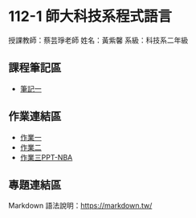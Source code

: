  # 112-1 師大科技系程式語言

授課教師：蔡芸琤老師
姓名：黃紫馨
系級：科技系二年級

## 課程筆記區
* [筆記一](https://github.com/tzuhsin07/hsin/blob/main/practice/.ipynb_checkpoints/practice_note.ipynb)
## 作業連結區
* [作業一](https://github.com/tzuhsin07/hsin/blob/main/hw1/.ipynb_checkpoints/covid_3Question.ipynb)
* [作業二](https://github.com/tzuhsin07/hsin/blob/main/hw2/3q.ipynb)
* [作業三](https://github.com/tzuhsin07/hsin/tree/main/HW3/.ipynb_checkpoints)[PPT-NBA](https://github.com/tzuhsin07/hsin/blob/main/HW3/.ipynb_checkpoints/web_crawler-checkpoint.ipynb)
## 專題連結區
Markdown 語法說明：https://markdown.tw/
